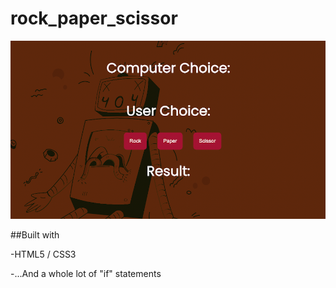 # rock_paper_scissor
![](./src/screenshot.png)

##Built with

-HTML5 / CSS3

-...And a whole lot of "if" statements